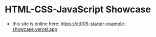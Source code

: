# HTML-CSS-JavaScript Showcase

- this site is online here: https://et005-starter-example-showcase.vercel.app